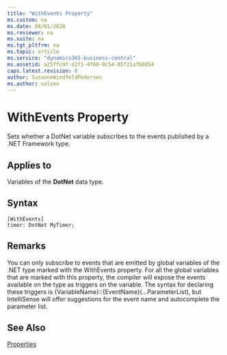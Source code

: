 ```yaml
---
title: "WithEvents Property"
ms.custom: na
ms.date: 04/01/2020
ms.reviewer: na
ms.suite: na
ms.tgt_pltfrm: na
ms.topic: article
ms.service: "dynamics365-business-central"
ms.assetid: a25ffc9f-d2f1-4f60-8c54-85f21afb8854
caps.latest.revision: 8
author: SusanneWindfeldPedersen
ms.author: solsen
---
```


 

# WithEvents Property
Sets whether a DotNet variable subscribes to the events published by a .NET Framework type.  
  
## Applies to  
 Variables of the **DotNet** data type.  

## Syntax
```
[WithEvents]
timer: DotNet MyTimer;
```

## Remarks
You can only subscribe to events that are emitted by global variables of the .NET type marked with the WithEvents property. For all the global variables that are marked with this property, the compiler will expose the events available on the type as triggers on the variable. The syntax for declaring these triggers is {VariableName}::{EventName}(...ParameterList), but IntelliSense will offer suggestions for the event name and autocomplete the parameter list.

<!--  
## See Also  
 [Automation Data Type](../datatypes/devenv-automation-data-type.md) 
 -->

## See Also
[Properties](devenv-properties.md)